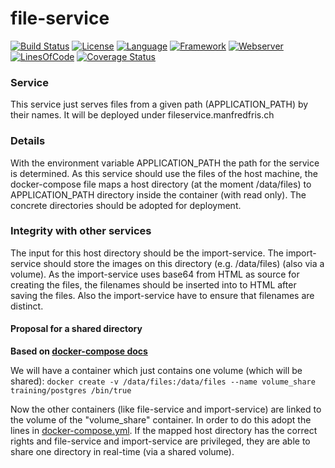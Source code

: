 # file-service #
[![Build Status](https://travis-ci.org/slidewiki/file-service.svg?branch=master)](https://travis-ci.org/slidewiki/file-service)
[![License](https://img.shields.io/badge/License-MPL%202.0-green.svg)](https://github.com/slidewiki/file-service/blob/master/LICENSE)
[![Language](https://img.shields.io/badge/Language-Javascript%20ECMA2015-lightgrey.svg)](https://developer.mozilla.org/en-US/docs/Web/JavaScript)
[![Framework](https://img.shields.io/badge/Framework-NodeJS%206.4.0-blue.svg)](https://nodejs.org/)
[![Webserver](https://img.shields.io/badge/Webserver-Hapi%2014.1.0-blue.svg)](http://hapijs.com/)
[![LinesOfCode](https://img.shields.io/badge/LOC-0-lightgrey.svg)](https://github.com/slidewiki/file-service/blob/master/application/package.json)
[![Coverage Status](https://coveralls.io/repos/github/slidewiki/file-service/badge.svg?branch=master)](https://coveralls.io/github/slidewiki/file-service?branch=master)

### Service ###
This service just serves files from a given path (APPLICATION_PATH) by their names.
It will be deployed under fileservice.manfredfris.ch

### Details ###
With the environment variable APPLICATION_PATH the path for the service is determined.
As this service should use the files of the host machine, the docker-compose file maps a host directory (at the moment /data/files) to APPLICATION_PATH directory inside the container (with read only).
The concrete directories should be adopted for deployment.

### Integrity with other services ###
The input for this host directory should be the import-service.
The import-service should store the images on this directory (e.g. /data/files) (also via a volume).
As the import-service uses base64 from HTML as source for creating the files, the filenames should be inserted into to HTML after saving the files.
Also the import-service have to ensure that filenames are distinct.

#### Proposal for a shared directory ####
**Based on [docker-compose docs](https://docs.docker.com/engine/tutorials/dockervolumes/#/creating-and-mounting-a-data-volume-container)**

We will have a container which just contains one volume (which will be shared):
`docker create -v /data/files:/data/files --name volume_share training/postgres /bin/true`

Now the other containers (like file-service and import-service) are linked to the volume of the "volume_share" container.
In order to do this adopt the lines in [docker-compose.yml](https://github.com/slidewiki/file-service/blob/master/docker-compose.yml).
If the mapped host directory has the correct rights and file-service and import-service are privileged, they are able to share one directory in real-time (via a shared volume).
